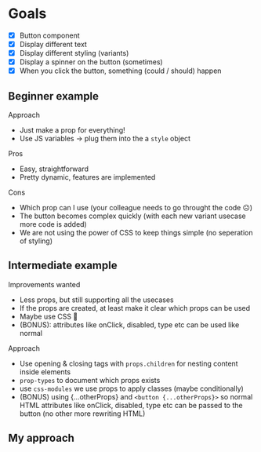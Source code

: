 # Goals

- [x] Button component
- [x] Display different text
- [x] Display different styling (variants)
- [x] Display a spinner on the button (sometimes)
- [x] When you click the button, something (could / should) happen

## Beginner example

Approach

- Just make a prop for everything!
- Use JS variables -> plug them into the a `style` object

Pros

- Easy, straightforward
- Pretty dynamic, features are implemented

Cons

- Which prop can I use (your colleague needs to go throught the code ☹️)
- The button becomes complex quickly (with each new variant usecase more code is added)
- We are not using the power of CSS to keep things simple (no seperation of styling)

## Intermediate example

Improvements wanted

- Less props, but still supporting all the usecases
- If the props are created, at least make it clear which props can be used
- Maybe use CSS 🤷
- (BONUS): attributes like onClick, disabled, type etc can be used like normal

Approach

- Use opening & closing tags with `props.children` for nesting content inside elements
- `prop-types` to document which props exists
- use `css-modules` we use props to apply classes (maybe conditionally)
- (BONUS) using {...otherProps} and `<button {...otherProps}>` so normal HTML attributes like onClick, disabled, type etc can be passed to the button (no other more rewriting HTML)

## My approach
